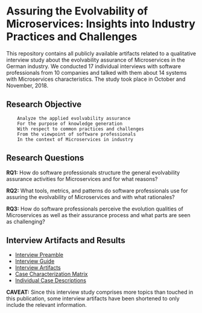 # Assuring the Evolvability of Microservices: Insights into Industry Practices and Challenges

This repository contains all publicly available artifacts related to a qualitative interview study about the evolvability assurance of Microservices in the German industry. We conducted 17 individual interviews with software professionals from 10 companies and talked with them about 14 systems with Microservices characteristics. The study took place in October and November, 2018.

## Research Objective

```
    Analyze the applied evolvability assurance
    For the purpose of knowledge generation
    With respect to common practices and challenges
    From the viewpoint of software professionals
    In the context of Microservices in industry
```

## Research Questions

**RQ1:** How do software professionals structure the general evolvability assurance activities for Microservices and for what reasons?

**RQ2:** What tools, metrics, and patterns do software professionals use for assuring the evolvability of Microservices and with what rationales?

**RQ3:** How do software professionals perceive the evolution qualities of Microservices as well as their assurance process and what parts are seen as challenging?

## Interview Artifacts and Results

* [Interview Preamble](interview-preamble.md)
* [Interview Guide](interview-guide.md)
* [Interview Artifacts](interview-artifacts.pptx)
* [Case Characterization Matrix](case-characterization-matrix.xlsx)
* [Individual Case Descriptions](case-descriptions/README.md)

**CAVEAT:** Since this interview study comprises more topics than touched in this publication, some interview artifacts have been shortened to only include the relevant information.